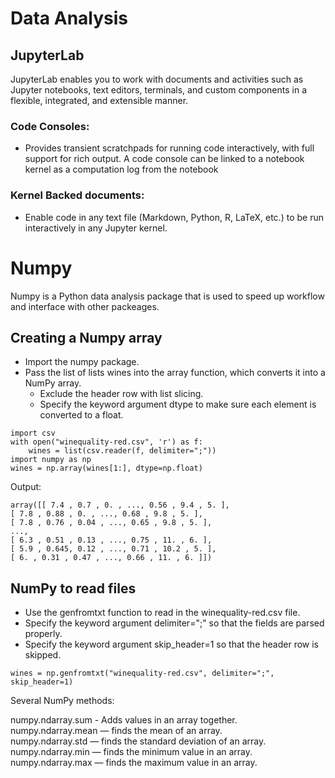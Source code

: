 # Data Analysis

## JupyterLab
  JupyterLab enables you to work with documents and activities such as Jupyter notebooks, text editors, terminals, and custom components in a flexible, integrated, and extensible manner.  

### Code Consoles:  
  - Provides transient scratchpads for running code interactively, with full support for rich output. A code console can be linked to a notebook kernel as a computation log from the notebook

### Kernel Backed documents:
  - Enable code in any text file (Markdown, Python, R, LaTeX, etc.) to be run interactively in any Jupyter kernel.  


# Numpy

Numpy is a Python data analysis package that is used to speed up workflow and interface with other packeages.

## Creating a Numpy array

 - Import the numpy package.
 - Pass the list of lists wines into the array function, which converts it into a NumPy array.
    - Exclude the header row with list slicing.
    - Specify the keyword argument dtype to make sure each element is converted to a float.

```
import csv
with open("winequality-red.csv", 'r') as f:
    wines = list(csv.reader(f, delimiter=";"))
import numpy as np
wines = np.array(wines[1:], dtype=np.float)
```

Output:
```
array([[ 7.4 , 0.7 , 0. , ..., 0.56 , 9.4 , 5. ],
[ 7.8 , 0.88 , 0. , ..., 0.68 , 9.8 , 5. ],
[ 7.8 , 0.76 , 0.04 , ..., 0.65 , 9.8 , 5. ],
...,
[ 6.3 , 0.51 , 0.13 , ..., 0.75 , 11. , 6. ],
[ 5.9 , 0.645, 0.12 , ..., 0.71 , 10.2 , 5. ],
[ 6. , 0.31 , 0.47 , ..., 0.66 , 11. , 6. ]])
```

## NumPy to read files

 - Use the genfromtxt function to read in the winequality-red.csv file.
 - Specify the keyword argument delimiter=";" so that the fields are parsed properly.
 - Specify the keyword argument skip_header=1 so that the header row is skipped.
```
wines = np.genfromtxt("winequality-red.csv", delimiter=";", skip_header=1)
```

Several NumPy methods:  

numpy.ndarray.sum - Adds values in an array together.  
numpy.ndarray.mean — finds the mean of an array.  
numpy.ndarray.std — finds the standard deviation of an array.  
numpy.ndarray.min — finds the minimum value in an array.  
numpy.ndarray.max — finds the maximum value in an array.  
